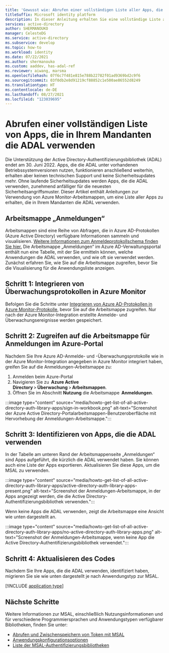 ```yaml
---
title: 'Gewusst wie: Abrufen einer vollständigen Liste aller Apps, die die Active Directory-Authentifizierungsbibliothek (Active Directory Authentication Library, ADAL) in Ihrem Mandanten verwenden | Azure'
titleSuffix: Microsoft identity platform
description: In dieser Anleitung erhalten Sie eine vollständige Liste aller Apps, die in Ihrem Mandanten die ADAL verwenden.
services: active-directory
author: SHERMANOUKO
manager: CelesteDG
ms.service: active-directory
ms.subservice: develop
ms.topic: how-to
ms.workload: identity
ms.date: 07/22/2021
ms.author: shermanouko
ms.custom: aaddev, has-adal-ref
ms.reviewer: aiwang, marsma
ms.openlocfilehash: 07f6c7f481e815e788b22782f01ad9369bd2c9f6
ms.sourcegitcommit: 03f0db2e8d91219cf88852c1e500ae86552d8249
ms.translationtype: HT
ms.contentlocale: de-DE
ms.lasthandoff: 08/27/2021
ms.locfileid: "123039695"
---
```

# <a name="get-a-complete-list-of-apps-using-adal-in-your-tenant"></a>Abrufen einer vollständigen Liste von Apps, die in Ihrem Mandanten die ADAL verwenden

Die Unterstützung der Active Directory-Authentifizierungsbibliothek (ADAL) endet am 30. Juni 2022. Apps, die die ADAL unter vorhandenen Betriebssystemversionen nutzen, funktionieren anschließend weiterhin, erhalten aber keinen technischen Support und keine Sicherheitsupdates mehr. Ohne laufende Sicherheitsupdates werden Apps, die die ADAL verwenden, zunehmend anfälliger für die neuesten Sicherheitsangriffsmuster. Dieser Artikel enthält Anleitungen zur Verwendung von Azure Monitor-Arbeitsmappen, um eine Liste aller Apps zu erhalten, die in Ihrem Mandanten die ADAL verwenden.

## <a name="sign-ins-workbook"></a>Arbeitsmappe „Anmeldungen“

Arbeitsmappen sind eine Reihe von Abfragen, die in Azure AD-Protokollen (Azure Active Directory) verfügbare Informationen sammeln und visualisieren. [Weitere Informationen zum Anmeldeprotokollschema finden Sie hier.](../reports-monitoring/reference-azure-monitor-sign-ins-log-schema.md) Die Arbeitsmappe „Anmeldungen“ im Azure AD-Verwaltungsportal enthält nun eine Tabelle, mit der Sie ermitteln können, welche Anwendungen die ADAL verwenden, und wie oft sie verwendet werden. Zunächst erfahren Sie, wie Sie auf die Arbeitsmappe zugreifen, bevor Sie die Visualisierung für die Anwendungsliste anzeigen.

## <a name="step-1-integrate-audit-logs-with-azure-monitor"></a>Schritt 1: Integrieren von Überwachungsprotokollen in Azure Monitor

Befolgen Sie die Schritte unter [Integrieren von Azure AD-Protokollen in Azure Monitor-Protokolle](../reports-monitoring/howto-integrate-activity-logs-with-log-analytics.md), bevor Sie auf die Arbeitsmappe zugreifen. Nur nach der Azure Monitor-Integration erstellte Anmelde- und Überwachungsereignisse werden gespeichert.

## <a name="step-2-access-sign-ins-workbook-in-azure-portal"></a>Schritt 2: Zugreifen auf die Arbeitsmappe für Anmeldungen im Azure-Portal

Nachdem Sie Ihre Azure AD-Anmelde- und -Überwachungsprotokolle wie in der Azure Monitor-Integration angegeben in Azure Monitor integriert haben, greifen Sie auf die Anmeldungen-Arbeitsmappe zu:

   1. Anmelden beim Azure-Portal 
   1. Navigieren Sie zu  **Azure Active Directory** > **Überwachung** > **Arbeitsmappen**. 
   1. Öffnen Sie im Abschnitt **Nutzung** die Arbeitsmappe  **Anmeldungen**. 

   :::image type="content" source="media/howto-get-list-of-all-active-directory-auth-library-apps/sign-in-workbook.png" alt-text="Screenshot der Azure Active Directory-Portalarbeitsmappen-Benutzeroberfläche mit Hervorhebung der Anmeldungen-Arbeitsmappe.":::

## <a name="step-3-identify-apps-that-use-adal"></a>Schritt 3: Identifizieren von Apps, die die ADAL verwenden

In der Tabelle am unteren Rand der Arbeitsmappenseite „Anmeldungen“ sind Apps aufgeführt, die kürzlich die ADAL verwendet haben. Sie können auch eine Liste der Apps exportieren. Aktualisieren Sie diese Apps, um die MSAL zu verwenden.
    
:::image type="content" source="media/howto-get-list-of-all-active-directory-auth-library-apps/active-directory-auth-library-apps-present.png" alt-text="Screenshot der Anmeldungen-Arbeitsmappe, in der Apps angezeigt werden, die die Active Directory-Authentifizierungsbibliothek verwenden.":::
    
Wenn keine Apps die ADAL verwenden, zeigt die Arbeitsmappe eine Ansicht wie unten dargestellt an. 
    
:::image type="content" source="media/howto-get-list-of-all-active-directory-auth-library-apps/no-active-directory-auth-library-apps.png" alt-text="Screenshot der Anmeldungen-Arbeitsmappe, wenn keine App die Active Directory-Authentifizierungsbibliothek verwendet.":::

## <a name="step-4-update-your-code"></a>Schritt 4: Aktualisieren des Codes

Nachdem Sie Ihre Apps, die die ADAL verwenden, identifiziert haben, migrieren Sie sie wie unten dargestellt je nach Anwendungstyp zur MSAL.

[!INCLUDE [application type](includes/adal-msal-migration.md)]

## <a name="next-steps"></a>Nächste Schritte

Weitere Informationen zur MSAL, einschließlich Nutzungsinformationen und für verschiedene Programmiersprachen und Anwendungstypen verfügbarer Bibliotheken, finden Sie unter:

- [Abrufen und Zwischenspeichern von Token mit MSAL](msal-acquire-cache-tokens.md)
- [Anwendungskonfigurationsoptionen](msal-client-application-configuration.md)
- [Liste der MSAL-Authentifizierungsbibliotheken](reference-v2-libraries.md)
